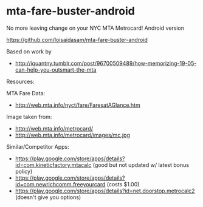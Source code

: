 mta-fare-buster-android
=======================

No more leaving change on your NYC MTA Metrocard! Android version

https://github.com/loisaidasam/mta-fare-buster-android


Based on work by

- http://iquantny.tumblr.com/post/96700509489/how-memorizing-19-05-can-help-you-outsmart-the-mta

Resources:

MTA Fare Data:

- http://web.mta.info/nyct/fare/FaresatAGlance.htm

Image taken from:

- http://web.mta.info/metrocard/
- http://web.mta.info/metrocard/images/mc.jpg

Similar/Competitor Apps:

- https://play.google.com/store/apps/details?id=com.kineticfactory.mtacalc (good but not updated w/ latest bonus policy)
- https://play.google.com/store/apps/details?id=com.newrichcomm.freeyourcard (costs $1.00)
- https://play.google.com/store/apps/details?id=net.doorstop.metrocalc2 (doesn't give you options)
